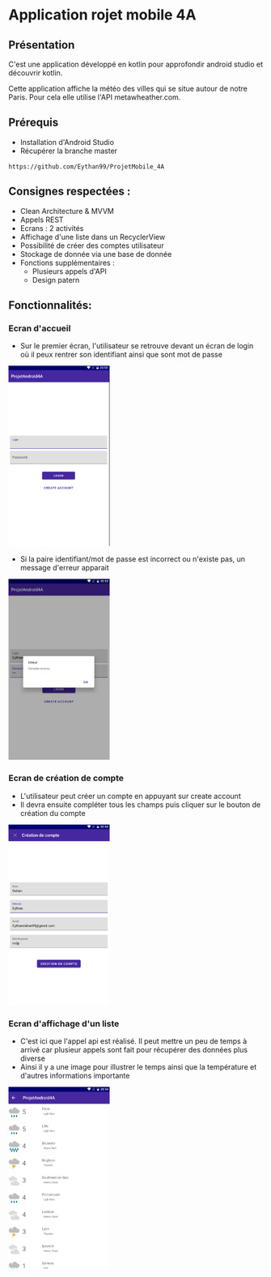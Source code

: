 # Application rojet mobile 4A

## Présentation

C'est une application développé en kotlin pour approfondir android studio et découvrir kotlin.

Cette application affiche la météo des villes qui se situe autour de notre Paris. Pour cela elle utilise l'API metawheather.com.

## Prérequis


- Installation d'Android Studio
- Récupérer la branche master<br/>


````
https://github.com/Eythan99/ProjetMobile_4A
````

## Consignes respectées : 

- Clean Architecture & MVVM
- Appels REST
- Ecrans : 2 activités
- Affichage d'une liste dans un RecyclerView
- Possibilité de créer des comptes utilisateur
- Stockage de donnée via une base de donnée
- Fonctions supplémentaires :
  - Plusieurs appels d'API
  - Design patern


## Fonctionnalités: 

### Ecran d'accueil 

- Sur le premier écran, l'utilisateur se retrouve devant un écran de login où il peux rentrer son identifiant ainsi que sont mot de passe

<img src="Image/Accueil.png" width= 200>

- Si la paire identifiant/mot de passe est incorrect ou n'existe pas, un message d'erreur apparait

<img src="Image/Erreur.png" width= 200>

### Ecran de création de compte

- L'utilisateur peut créer un compte en appuyant sur create account
- Il devra ensuite compléter tous les champs puis cliquer sur le bouton de création du compte

<img src="Image/Compte.png" width= 200>

### Ecran d'affichage d'un liste

- C'est ici que l'appel api est réalisé. Il peut mettre un peu de temps à arrivé car plusieur appels sont fait pour récupérer des données plus diverse
- Ainsi il y a une image pour illustrer le temps ainsi que la température et d'autres informations importante

<img src="Image/Liste.png" width= 200>
